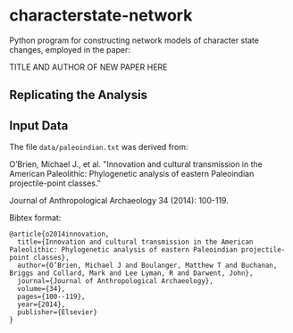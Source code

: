 # characterstate-network

Python program for constructing network models of character state changes, employed in the paper:

TITLE AND AUTHOR OF NEW PAPER HERE


## Replicating the Analysis ##




## Input Data ##

The file `data/paleoindian.txt` was derived from:

O’Brien, Michael J., et al. "Innovation and cultural transmission in the American Paleolithic: 
Phylogenetic analysis of eastern Paleoindian projectile-point classes." 

Journal of Anthropological Archaeology 
34 (2014): 100-119.

Bibtex format:

```
@article{o2014innovation,
  title={Innovation and cultural transmission in the American Paleolithic: Phylogenetic analysis of eastern Paleoindian projectile-point classes},
  author={O’Brien, Michael J and Boulanger, Matthew T and Buchanan, Briggs and Collard, Mark and Lee Lyman, R and Darwent, John},
  journal={Journal of Anthropological Archaeology},
  volume={34},
  pages={100--119},
  year={2014},
  publisher={Elsevier}
}
```

